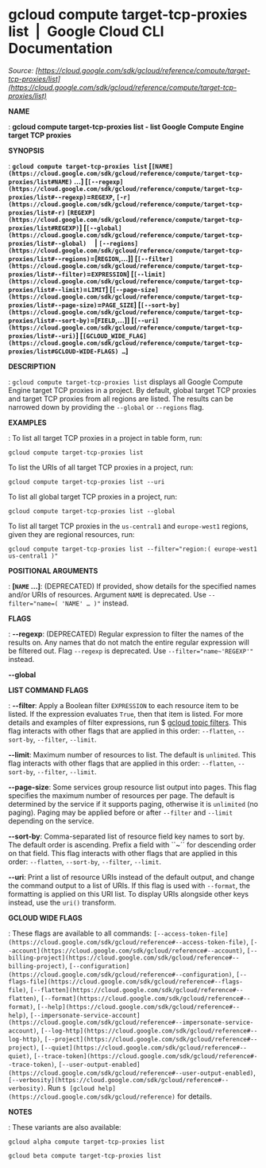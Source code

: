 # gcloud compute target-tcp-proxies list  |  Google Cloud CLI Documentation

*Source: [https://cloud.google.com/sdk/gcloud/reference/compute/target-tcp-proxies/list](https://cloud.google.com/sdk/gcloud/reference/compute/target-tcp-proxies/list)*

**NAME**

: **gcloud compute target-tcp-proxies list - list Google Compute Engine target TCP proxies**

**SYNOPSIS**

: **`gcloud compute target-tcp-proxies list` [`[NAME](https://cloud.google.com/sdk/gcloud/reference/compute/target-tcp-proxies/list#NAME)` …] [`[--regexp](https://cloud.google.com/sdk/gcloud/reference/compute/target-tcp-proxies/list#--regexp)`=`REGEXP`, `[-r](https://cloud.google.com/sdk/gcloud/reference/compute/target-tcp-proxies/list#-r)` `[REGEXP](https://cloud.google.com/sdk/gcloud/reference/compute/target-tcp-proxies/list#REGEXP)`] [`[--global](https://cloud.google.com/sdk/gcloud/reference/compute/target-tcp-proxies/list#--global)`     | `[--regions](https://cloud.google.com/sdk/gcloud/reference/compute/target-tcp-proxies/list#--regions)`=[`REGION`,…]] [`[--filter](https://cloud.google.com/sdk/gcloud/reference/compute/target-tcp-proxies/list#--filter)`=`EXPRESSION`] [`[--limit](https://cloud.google.com/sdk/gcloud/reference/compute/target-tcp-proxies/list#--limit)`=`LIMIT`] [`[--page-size](https://cloud.google.com/sdk/gcloud/reference/compute/target-tcp-proxies/list#--page-size)`=`PAGE_SIZE`] [`[--sort-by](https://cloud.google.com/sdk/gcloud/reference/compute/target-tcp-proxies/list#--sort-by)`=[`FIELD`,…]] [`[--uri](https://cloud.google.com/sdk/gcloud/reference/compute/target-tcp-proxies/list#--uri)`] [`[GCLOUD_WIDE_FLAG](https://cloud.google.com/sdk/gcloud/reference/compute/target-tcp-proxies/list#GCLOUD-WIDE-FLAGS) …`]**

**DESCRIPTION**

: `gcloud compute target-tcp-proxies list` displays all Google Compute
Engine target TCP proxies in a project.
By default, global target TCP proxies and target TCP proxies from all regions
are listed. The results can be narrowed down by providing the
``--global`` or
``--regions`` flag.

**EXAMPLES**

: To list all target TCP proxies in a project in table form, run:

```
gcloud compute target-tcp-proxies list
```

To list the URIs of all target TCP proxies in a project, run:

```
gcloud compute target-tcp-proxies list --uri
```

To list all global target TCP proxies in a project, run:

```
gcloud compute target-tcp-proxies list --global
```

To list all target TCP proxies in the
``us-central1`` and
``europe-west1`` regions, given they are
regional resources, run:

```
gcloud compute target-tcp-proxies list --filter="region:( europe-west1 us-central1 )"
```

**POSITIONAL ARGUMENTS**

: **[`NAME` …]**:
(DEPRECATED) If provided, show details for the specified names and/or URIs of
resources.
Argument `NAME` is deprecated. Use `--filter="name=( 'NAME'
… )"` instead.

**FLAGS**

: **--regexp**:
(DEPRECATED) Regular expression to filter the names of the results on. Any names
that do not match the entire regular expression will be filtered out.
Flag `--regexp` is deprecated. Use
`--filter="name~'REGEXP'"` instead.

**--global**

**LIST COMMAND FLAGS**

: **--filter**:
Apply a Boolean filter `EXPRESSION` to each resource item
to be listed. If the expression evaluates `True`, then that item is
listed. For more details and examples of filter expressions, run $ [gcloud topic filters](https://cloud.google.com/sdk/gcloud/reference/topic/filters). This flag
interacts with other flags that are applied in this order:
`--flatten`, `--sort-by`, `--filter`,
`--limit`.

**--limit**:
Maximum number of resources to list. The default is `unlimited`. This
flag interacts with other flags that are applied in this order:
`--flatten`, `--sort-by`, `--filter`,
`--limit`.

**--page-size**:
Some services group resource list output into pages. This flag specifies the
maximum number of resources per page. The default is determined by the service
if it supports paging, otherwise it is `unlimited` (no paging).
Paging may be applied before or after `--filter` and
`--limit` depending on the service.

**--sort-by**:
Comma-separated list of resource field key names to sort by. The default order
is ascending. Prefix a field with ``~´´ for descending order on that
field. This flag interacts with other flags that are applied in this order:
`--flatten`, `--sort-by`, `--filter`,
`--limit`.

**--uri**:
Print a list of resource URIs instead of the default output, and change the
command output to a list of URIs. If this flag is used with
`--format`, the formatting is applied on this URI list. To display
URIs alongside other keys instead, use the `uri()` transform.

**GCLOUD WIDE FLAGS**

: These flags are available to all commands: `[--access-token-file](https://cloud.google.com/sdk/gcloud/reference#--access-token-file)`,
`[--account](https://cloud.google.com/sdk/gcloud/reference#--account)`, `[--billing-project](https://cloud.google.com/sdk/gcloud/reference#--billing-project)`,
`[--configuration](https://cloud.google.com/sdk/gcloud/reference#--configuration)`,
`[--flags-file](https://cloud.google.com/sdk/gcloud/reference#--flags-file)`,
`[--flatten](https://cloud.google.com/sdk/gcloud/reference#--flatten)`, `[--format](https://cloud.google.com/sdk/gcloud/reference#--format)`, `[--help](https://cloud.google.com/sdk/gcloud/reference#--help)`, `[--impersonate-service-account](https://cloud.google.com/sdk/gcloud/reference#--impersonate-service-account)`,
`[--log-http](https://cloud.google.com/sdk/gcloud/reference#--log-http)`,
`[--project](https://cloud.google.com/sdk/gcloud/reference#--project)`, `[--quiet](https://cloud.google.com/sdk/gcloud/reference#--quiet)`, `[--trace-token](https://cloud.google.com/sdk/gcloud/reference#--trace-token)`, `[--user-output-enabled](https://cloud.google.com/sdk/gcloud/reference#--user-output-enabled)`,
`[--verbosity](https://cloud.google.com/sdk/gcloud/reference#--verbosity)`.
Run `$ [gcloud help](https://cloud.google.com/sdk/gcloud/reference)` for details.

**NOTES**

: These variants are also available:

```
gcloud alpha compute target-tcp-proxies list
```

```
gcloud beta compute target-tcp-proxies list
```